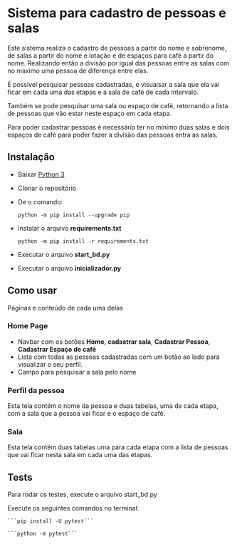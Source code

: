 # Sistema para cadastro de pessoas e salas

Este sistema realiza o cadastro de pessoas a partir do nome e sobrenome,
de salas a partir do nome e lotação e de espaços para café a partir do 
nome. Realizando então a divisão por igual das pessoas entre as salas 
com no maximo uma pessoa de diferença entre elas.

É possivel pesquisar pessoas cadastradas, e visuaisar a sala que ela vai
ficar em cada uma das etapas e a sala de café de cada intervalo.

Também se pode pesquisar uma sala ou espaço de café, retornando a lista
de pessoas que vão estar neste espaço em cada etapa.

Para poder cadastrar pessoas é necessário ter no mínimo duas salas e dois
espaços de café para poder fazer a divisão das pessoas entra as salas.

## Instalação

- Baixar [Python 3](https://www.python.org/downloads/)
- Clonar o repositório
- De o comando:

    ```python -m pip install --upgrade pip```
- instalar o arquivo **requirements.txt**

    ```python -m pip install -r requirements.txt```
- Executar o arquivo **start_bd.py**
- Executar o arquivo **inicializador.py**

## Como usar

Páginas e conteúdo de cada uma delas

### Home Page

- Navbar com os botões **Home**, **cadastrar sala**, **Cadastrar Pessoa**, **Cadastrar Espaço de café**
- Lista com todas as pessoas cadastradas com um botão ao lado para visualizar
o seu perfil.
- Campo para pesquisar a sala pelo nome

### Perfil da pessoa

Esta tela contém o nome da pessoa e duas tabelas, uma de cada etapa,
com a sala que a pessoa vai ficar e o espaço de café.

### Sala

Esta tela contém duas tabelas uma para cada etapa com a lista de pessoas
que vai ficar nesta sala em cada uma das etapas.

## Tests

Para rodar os testes, execute o arquivo start_bd.py

Execute os seguintes comandos no terminal:
   
    ```pip install -U pytest```

    ```python -m pytest```